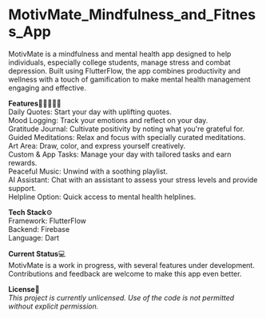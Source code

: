 # MotivMate_Mindfulness_and_Fitness_App

MotivMate is a mindfulness and mental health app designed to help individuals, especially college students, manage stress and combat depression. Built using FlutterFlow, the app combines productivity and wellness with a touch of gamification to make mental health management engaging and effective.

**Features**🧘‍♀🤸🏻‍♂️  
Daily Quotes: Start your day with uplifting quotes.  
Mood Logging: Track your emotions and reflect on your day.  
Gratitude Journal: Cultivate positivity by noting what you're grateful for.  
Guided Meditations: Relax and focus with specially curated meditations.  
Art Area: Draw, color, and express yourself creatively.  
Custom & App Tasks: Manage your day with tailored tasks and earn rewards.  
Peaceful Music: Unwind with a soothing playlist.  
AI Assistant: Chat with an assistant to assess your stress levels and provide support.  
Helpline Option: Quick access to mental health helplines.  

**Tech Stack**⚙️  
Framework: FlutterFlow  
Backend: Firebase  
Language: Dart  

**Current Status**💻   
MotivMate is a work in progress, with several features under development. Contributions and feedback are welcome to make this app even better.     

**License**📄    
*This project is currently unlicensed. Use of the code is not permitted without explicit permission.*     
